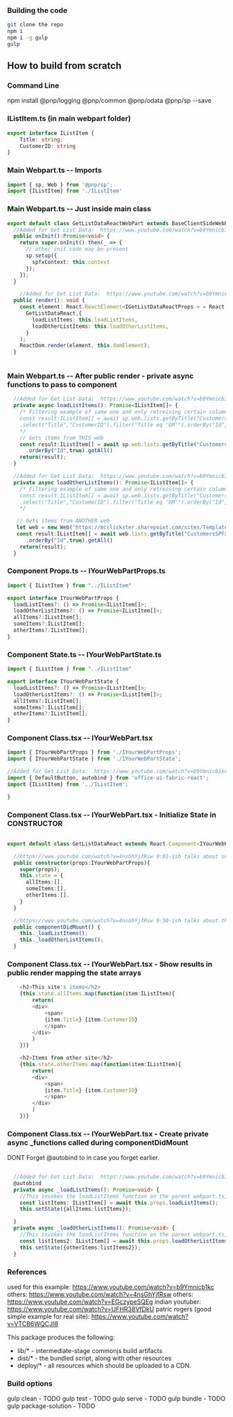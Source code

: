 ### Building the code

```bash
git clone the repo
npm i
npm i -g gulp
gulp
```

## How to build from scratch

### Command Line
npm install @pnp/logging @pnp/common @pnp/odata @pnp/sp --save

### IListItem.ts (in main webpart folder)
```typescript
export interface IListItem {
    Title: string;
    CustomerID: string
}
```
### Main Webpart.ts -- Imports
```typescript
import { sp, Web } from '@pnp/sp';
import {IListItem} from './IListItem'
```

### Main Webpart.ts -- Just inside main class
```typescript
export default class GetListDataReactWebPart extends BaseClientSideWebPart<IGetListDataReactWebPartProps> {
  //Added for Get List Data:  https://www.youtube.com/watch?v=b9Ymnicb1kc
  public onInit():Promise<void> {
    return super.onInit().then(_ => {
      // other init code may be present
      sp.setup({
        spfxContext: this.context
      });
    });
  }

    //Added for Get List Data:  https://www.youtube.com/watch?v=b9Ymnicb1kc
  public render(): void {
    const element: React.ReactElement<IGetListDataReactProps > = React.createElement(
      GetListDataReact,{
        loadListItems: this.loadListItems,
        loadOtherListItems: this.loadOtherListItems,
      }
    );
    ReactDom.render(element, this.domElement);
  }



```
### Main Webpart.ts -- After public render - private async functions to pass to component
```typescript
  //Added for Get List Data:  https://www.youtube.com/watch?v=b9Ymnicb1kc
  private async loadListItems(): Promise<IListItem[]> {
    /* Filtering example of same one and only retreiving certain columns
    const result:IListItem[] = await sp.web.lists.getByTitle("Customers").items
    .select("Title","CustomerID").filter("Title eq 'GM'").orderBy("Id",true).getAll()
    */
    // Gets items from THIS web
    const result:IListItem[] = await sp.web.lists.getByTitle("Customers").items
      .orderBy("Id",true).getAll()
    return(result);
  }

  //Added for Get List Data:  https://www.youtube.com/watch?v=b9Ymnicb1kc
  private async loadOtherListItems(): Promise<IListItem[]> {
    /* Filtering example of same one and only retreiving certain columns
    const result:IListItem[] = await sp.web.lists.getByTitle("Customers").items
    .select("Title","CustomerID").filter("Title eq 'GM'").orderBy("Id",true).getAll()
    */

   // Gets items from ANOTHER web
   let web = new Web('https://mcclickster.sharepoint.com/sites/Templates/SPFx/');
   const result:IListItem[] = await web.lists.getByTitle("CustomersSPFx").items
      .orderBy("Id",true).getAll()
    return(result);
  }
```

### Component Props.ts -- IYourWebPartProps.ts
```typescript
import { IListItem } from "../IListItem"

export interface IYourWebPartProps {
  loadListItems?: () => Promise<IListItem[]>;
  loadOtherListItems?: () => Promise<IListItem[]>;
  allItems?:IListItem[];
  someItems?:IListItem[];
  otherItems?:IListItem[];
}
```

### Component State.ts -- IYourWebPartState.ts
```typescript
import { IListItem } from "../IListItem"

export interface IYourWebPartState {
  loadListItems?: () => Promise<IListItem[]>;
  loadOtherListItems?: () => Promise<IListItem[]>;
  allItems?:IListItem[];
  someItems?:IListItem[];
  otherItems?:IListItem[];
}
```

### Component Class.tsx -- IYourWebPart.tsx
```typescript
import { IYourWebPartProps } from './IYourWebPartProps';
import { IYourWebPartState } from './IYourWebPartState';

//Added for Get List Data:  https://www.youtube.com/watch?v=b9Ymnicb1kc
import { DefaultButton, autobind } from 'office-ui-fabric-react';
import {IListItem} from '../IListItem';

}
```

### Component Class.tsx -- IYourWebPart.tsx - Initialize State in CONSTRUCTOR
```typescript

export default class GetListDataReact extends React.Component<IYourWebPartProps, IYourWebPartState> {

  //https://www.youtube.com/watch?v=4nsGhYjfRsw 9:01-ish talks about setting constructor
  public constructor(props:IYourWebPartProps){
    super(props);
    this.state = { 
      allItems:[],
      someItems:[],
      otherItems:[],
    }
  }

  //https://www.youtube.com/watch?v=4nsGhYjfRsw 9:50-ish talks about this line to update props
  public componentDidMount() {
    this._loadListItems();
    this._loadOtherListItems();
  }
```

### Component Class.tsx -- IYourWebPart.tsx - Show results in public render mapping the state arrays
```typescript
    <h2>This site's items</h2>
    {this.state.allItems.map(function(item:IListItem){
        return(
        <div>
            <span>
            {item.Title} {item.CustomerID}
            </span>
        </div>
        )
    })}

    <h2>Items from other site</h2>
    {this.state.otherItems.map(function(item:IListItem){
        return(
        <div>
            <span>
            {item.Title} {item.CustomerID}
            </span>
        </div>
        )
    })} 
```

### Component Class.tsx -- IYourWebPart.tsx - Create private async _functions called during componentDidMount
DONT Forget @autobind to in case you forget earlier.

```typescript
 
  //Added for Get List Data:  https://www.youtube.com/watch?v=b9Ymnicb1kc
  @autobind  
  private async _loadListItems(): Promise<void> {
    //This invokes the loadListItems function on the parent webpart.ts, then sets state with result
    const listItems: IListItem[] = await this.props.loadListItems();
    this.setState({allItems:listItems});

  }
  private async _loadOtherListItems(): Promise<void> {
    //This invokes the loadListItems function on the parent webpart.ts, then sets state with result
    const listItems2: IListItem[] = await this.props.loadOtherListItems();
    this.setState({otherItems:listItems2});
  }

  ```

### References
used for this example:  https://www.youtube.com/watch?v=b9Ymnicb1kc
others:   https://www.youtube.com/watch?v=4nsGhYjfRsw
others:   https://www.youtube.com/watch?v=EGczypeSQEg
indian youtuber:   https://www.youtube.com/watch?v=UFHR38VfDkU
patric rogers (good simple example for real site):   https://www.youtube.com/watch?v=VTCB6WQCJI8

This package produces the following:

* lib/* - intermediate-stage commonjs build artifacts
* dist/* - the bundled script, along with other resources
* deploy/* - all resources which should be uploaded to a CDN.

### Build options

gulp clean - TODO
gulp test - TODO
gulp serve - TODO
gulp bundle - TODO
gulp package-solution - TODO
